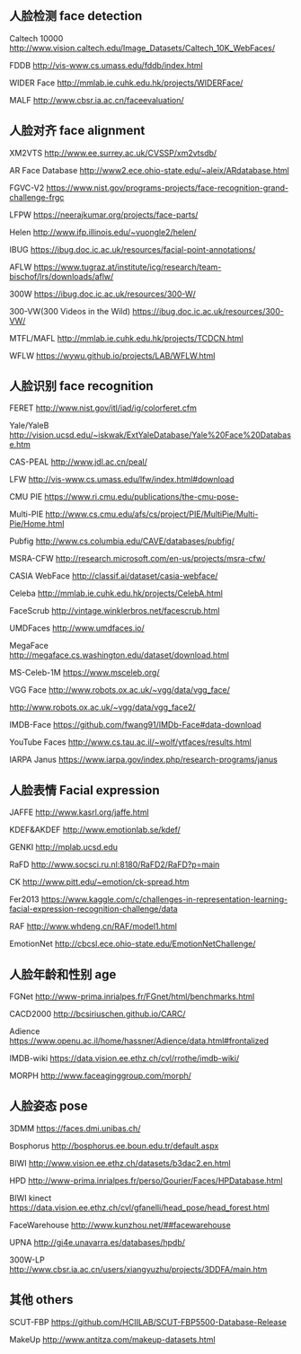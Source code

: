 ## 人脸检测 face detection 

Caltech 10000
http://www.vision.caltech.edu/Image_Datasets/Caltech_10K_WebFaces/

FDDB
http://vis-www.cs.umass.edu/fddb/index.html

WIDER Face
http://mmlab.ie.cuhk.edu.hk/projects/WIDERFace/

MALF
http://www.cbsr.ia.ac.cn/faceevaluation/


## 人脸对齐 face alignment
XM2VTS
http://www.ee.surrey.ac.uk/CVSSP/xm2vtsdb/

AR Face Database
http://www2.ece.ohio-state.edu/~aleix/ARdatabase.html

FGVC-V2
https://www.nist.gov/programs-projects/face-recognition-grand-challenge-frgc

LFPW 
https://neerajkumar.org/projects/face-parts/

Helen
http://www.ifp.illinois.edu/~vuongle2/helen/

IBUG
https://ibug.doc.ic.ac.uk/resources/facial-point-annotations/

AFLW
https://www.tugraz.at/institute/icg/research/team-bischof/lrs/downloads/aflw/

300W
https://ibug.doc.ic.ac.uk/resources/300-W/

300-VW(300 Videos in the Wild)
https://ibug.doc.ic.ac.uk/resources/300-VW/

MTFL/MAFL
http://mmlab.ie.cuhk.edu.hk/projects/TCDCN.html

WFLW
https://wywu.github.io/projects/LAB/WFLW.html


## 人脸识别 face recognition
FERET
http://www.nist.gov/itl/iad/ig/colorferet.cfm

Yale/YaleB
http://vision.ucsd.edu/~iskwak/ExtYaleDatabase/Yale%20Face%20Database.htm

CAS-PEAL
http://www.jdl.ac.cn/peal/

LFW
http://vis-www.cs.umass.edu/lfw/index.html#download

CMU PIE
https://www.ri.cmu.edu/publications/the-cmu-pose-

Multi-PIE
http://www.cs.cmu.edu/afs/cs/project/PIE/MultiPie/Multi-Pie/Home.html

Pubfig
http://www.cs.columbia.edu/CAVE/databases/pubfig/

MSRA-CFW
http://research.microsoft.com/en-us/projects/msra-cfw/

CASIA WebFace
http://classif.ai/dataset/casia-webface/

Celeba
http://mmlab.ie.cuhk.edu.hk/projects/CelebA.html

FaceScrub
http://vintage.winklerbros.net/facescrub.html

UMDFaces
http://www.umdfaces.io/

MegaFace											
http://megaface.cs.washington.edu/dataset/download.html

MS-Celeb-1M
https://www.msceleb.org/

VGG Face
http://www.robots.ox.ac.uk/~vgg/data/vgg_face/

http://www.robots.ox.ac.uk/~vgg/data/vgg_face2/

IMDB-Face
https://github.com/fwang91/IMDb-Face#data-download

YouTube Faces
http://www.cs.tau.ac.il/~wolf/ytfaces/results.html

IARPA Janus
https://www.iarpa.gov/index.php/research-programs/janus


## 人脸表情 Facial expression
JAFFE
http://www.kasrl.org/jaffe.html

KDEF&AKDEF
http://www.emotionlab.se/kdef/

GENKI
http://mplab.ucsd.edu

RaFD
http://www.socsci.ru.nl:8180/RaFD2/RaFD?p=main

CK
http://www.pitt.edu/~emotion/ck-spread.htm

Fer2013
https://www.kaggle.com/c/challenges-in-representation-learning-facial-expression-recognition-challenge/data

RAF
http://www.whdeng.cn/RAF/model1.html

EmotionNet
http://cbcsl.ece.ohio-state.edu/EmotionNetChallenge/


## 人脸年龄和性别 age
FGNet
http://www-prima.inrialpes.fr/FGnet/html/benchmarks.html

CACD2000
http://bcsiriuschen.github.io/CARC/

Adience
https://www.openu.ac.il/home/hassner/Adience/data.html#frontalized

IMDB-wiki
https://data.vision.ee.ethz.ch/cvl/rrothe/imdb-wiki/

MORPH
http://www.faceaginggroup.com/morph/


## 人脸姿态 pose
3DMM
https://faces.dmi.unibas.ch/

Bosphorus
http://bosphorus.ee.boun.edu.tr/default.aspx

BIWI
http://www.vision.ee.ethz.ch/datasets/b3dac2.en.html

HPD
http://www-prima.inrialpes.fr/perso/Gourier/Faces/HPDatabase.html

BIWI kinect
https://data.vision.ee.ethz.ch/cvl/gfanelli/head_pose/head_forest.html

FaceWarehouse
http://www.kunzhou.net/##facewarehouse

UPNA
http://gi4e.unavarra.es/databases/hpdb/

300W-LP
http://www.cbsr.ia.ac.cn/users/xiangyuzhu/projects/3DDFA/main.htm


## 其他 others
SCUT-FBP
https://github.com/HCIILAB/SCUT-FBP5500-Database-Release

MakeUp
http://www.antitza.com/makeup-datasets.html

